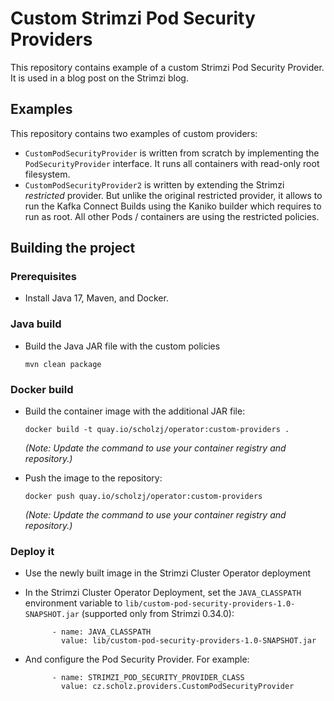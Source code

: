 # Custom Strimzi Pod Security Providers

This repository contains example of a custom Strimzi Pod Security Provider.
It is used in a blog post on the Strimzi blog.

## Examples

This repository contains two examples of custom providers:
* `CustomPodSecurityProvider` is written from scratch by implementing the `PodSecurityProvider` interface.
  It runs all containers with read-only root filesystem.
* `CustomPodSecurityProvider2` is written by extending the Strimzi _restricted_ provider.
  But unlike the original restricted provider, it allows to run the Kafka Connect Builds using the Kaniko builder which requires to run as root.
  All other Pods / containers are using the restricted policies.

## Building the project

### Prerequisites

* Install Java 17, Maven, and Docker.

### Java build

* Build the Java JAR file with the custom policies
  ```
  mvn clean package
  ```

### Docker build

* Build the container image with the additional JAR file:
  ```
  docker build -t quay.io/scholzj/operator:custom-providers .
  ```
  _(Note: Update the command to use your container registry and repository.)_

* Push the image to the repository:
  ```
  docker push quay.io/scholzj/operator:custom-providers
  ```
  _(Note: Update the command to use your container registry and repository.)_

### Deploy it

* Use the newly built image in the Strimzi Cluster Operator deployment

* In the Strimzi Cluster Operator Deployment, set the `JAVA_CLASSPATH` environment variable to `lib/custom-pod-security-providers-1.0-SNAPSHOT.jar` (supported only from Strimzi 0.34.0):
  ```
        - name: JAVA_CLASSPATH
          value: lib/custom-pod-security-providers-1.0-SNAPSHOT.jar
  ```

* And configure the Pod Security Provider.
  For example:
  ```
        - name: STRIMZI_POD_SECURITY_PROVIDER_CLASS
          value: cz.scholz.providers.CustomPodSecurityProvider
  ```
